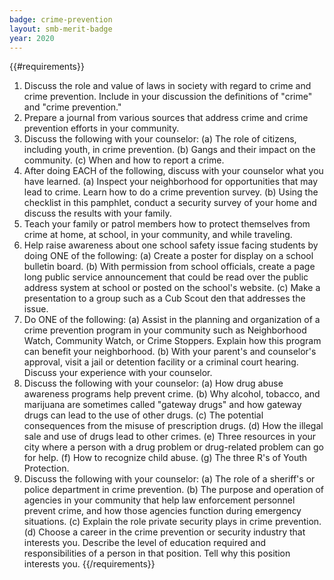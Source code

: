 ```yaml
---
badge: crime-prevention
layout: smb-merit-badge
year: 2020
---
```


{{#requirements}}
1. Discuss the role and value of laws in society with regard to crime and crime prevention. Include in your discussion the definitions of "crime" and "crime prevention."
2. Prepare a journal from various sources that address crime and crime prevention efforts in your community.
3. Discuss the following with your counselor:
    (a) The role of citizens, including youth, in crime prevention.
    (b) Gangs and their impact on the community.
    (c) When and how to report a crime.
4. After doing EACH of the following, discuss with your counselor what you have learned.
    (a) Inspect your neighborhood for opportunities that may lead to crime. Learn how to do a crime prevention survey.
    (b) Using the checklist in this pamphlet, conduct a security survey of your home and discuss the results with your family.
5. Teach your family or patrol members how to protect themselves from crime at home, at school, in your community, and while traveling.
6. Help raise awareness about one school safety issue facing students by doing ONE of the following:
    (a) Create a poster for display on a school bulletin board.
    (b) With permission from school officials, create a page long public service announcement that could be read over the public address system at school or posted on the school's website.
    (c) Make a presentation to a group such as a Cub Scout den that addresses the issue.
7. Do ONE of the following:
    (a) Assist in the planning and organization of a crime prevention program in your community such as Neighborhood Watch, Community Watch, or Crime Stoppers. Explain how this program can benefit your neighborhood.
    (b) With your parent's and counselor's approval, visit a jail or detention facility or a criminal court hearing. Discuss your experience with your counselor.
8. Discuss the following with your counselor:
    (a) How drug abuse awareness programs help prevent crime.
    (b) Why alcohol, tobacco, and marijuana are sometimes called "gateway drugs" and how gateway drugs can lead to the use of other drugs.
    (c) The potential consequences from the misuse of prescription drugs.
    (d) How the illegal sale and use of drugs lead to other crimes.
    (e) Three resources in your city where a person with a drug problem or drug-related problem can go for help.
    (f) How to recognize child abuse.
    (g) The three R's of Youth Protection.
9. Discuss the following with your counselor:
    (a) The role of a sheriff's or police department in crime prevention.
    (b) The purpose and operation of agencies in your community that help law enforcement personnel prevent crime, and how those agencies function during emergency situations.
    (c) Explain the role private security plays in crime prevention.
    (d) Choose a career in the crime prevention or security industry that interests you. Describe the level of education required and responsibilities of a person in that position. Tell why this position interests you.
{{/requirements}}
